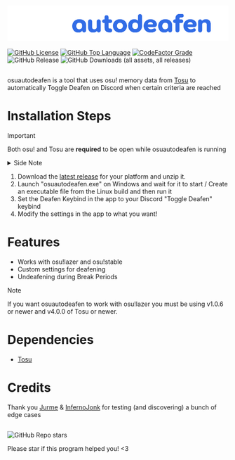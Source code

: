 <p align="center">
  <img width="1000" src="osuautodeafen/Resources/osuautodeafen.png">
</p>


[![GitHub License](https://img.shields.io/github/license/aerodite/osuautodeafen)](LICENSE)
[![GitHub Top Language](https://img.shields.io/github/languages/top/aerodite/osuautodeafen)]()
[![CodeFactor Grade](https://www.codefactor.io/repository/github/aerodite/osuautodeafen/badge)](https://www.codefactor.io/repository/github/aerodite/osuautodeafen)
![GitHub Release](https://img.shields.io/github/v/release/Aerodite/osuautodeafen)
![GitHub Downloads (all assets, all releases)](https://img.shields.io/github/downloads/aerodite/osuautodeafen/total)


##
osuautodeafen is a tool that uses osu! memory data from [Tosu](https://github.com/KotRikD/tosu) to automatically Toggle Deafen on Discord when certain criteria are reached

# Installation Steps
> [!IMPORTANT]
> Both osu! and Tosu are __required__ to be open while osuautodeafen is running
> <details>
>  <summary>Side Note</summary>
>
> 
> * If Tosu is installed, osuautodeafen will try to automatically open it if it isn't detected on startup
></details>

1. Download the [latest release](https://github.com/Aerodite/osuautodeafen/releases/latest) for your platform and unzip it.
2. Launch "osuautodeafen.exe" on Windows and wait for it to start / Create an executable file from the Linux build and then run it 
3. Set the Deafen Keybind in the app to your Discord "Toggle Deafen" keybind
4. Modify the settings in the app to what you want!

# Features
* Works with osu!lazer and osu!stable
* Custom settings for deafening
* Undeafening during Break Periods
> [!NOTE]
> If you want osuautodeafen to work with osu!lazer you must be using v1.0.6 or newer and v4.0.0 of Tosu or newer.

# Dependencies
* [Tosu](https://github.com/KotRikD/tosu)

# Credits
Thank you [Jurme](https://osu.ppy.sh/users/6282195) & [InfernoJonk](https://osu.ppy.sh/users/9537557) for testing (and discovering) a bunch of edge cases

##
![GitHub Repo stars](https://img.shields.io/github/stars/aerodite/osuautodeafen?style=social)

Please star if this program helped you! <3

